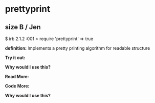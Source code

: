 # prettyprint

## size B / Jen

$ irb
2.1.2 :001 > require 'prettyprint'
 => true 

**definition:**
Implements a pretty printing algorithm for readable structure

**Try it out:**


**Why would I use this?**


**Read More:**


**Code More:**


**Why would I use this?**
